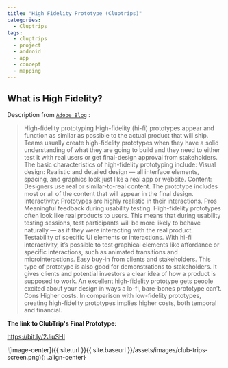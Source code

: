 ```yaml
---
title: "High Fidelity Prototype (Cluptrips)"
categories:
  - Cluptrips
tags:
  - cluptrips
  - project
  - android
  - app
  - concept
  - mapping
---
```


## What is High Fidelity?

Description from [`Adobe Blog`](https://theblog.adobe.com/prototyping-difference-low-fidelity-high-fidelity-prototypes-use/) :
 
> High-fidelity prototyping
High-fidelity (hi-fi) prototypes appear and function as similar as possible to the actual product that will ship. Teams usually create high-fidelity prototypes when they have a solid understanding of what they are going to build and they need to either test it with real users or get final-design approval from stakeholders.
The basic characteristics of high-fidelity prototyping include:
Visual design: Realistic and detailed design — all interface elements, spacing, and graphics look just like a real app or website.
Content: Designers use real or similar-to-real content. The prototype includes most or all of the content that will appear in the final design.
Interactivity: Prototypes are highly realistic in their interactions.
Pros
Meaningful feedback during usability testing. High-fidelity prototypes often look like real products to users. This means that during usability testing sessions, test participants will be more likely to behave naturally — as if they were interacting with the real product.
Testability of specific UI elements or interactions. With hi-fi interactivity, it’s possible to test graphical elements like affordance or specific interactions, such as animated transitions and microinteractions.
Easy buy-in from clients and stakeholders. This type of prototype is also good for demonstrations to stakeholders. It gives clients and potential investors a clear idea of how a product is supposed to work. An excellent high-fidelity prototype gets people excited about your design in ways a lo-fi, bare-bones prototype can’t.
Cons
Higher costs. In comparison with low-fidelity prototypes, creating high-fidelity prototypes implies higher costs, both temporal and financial.

**The link to ClubTrip's Final Prototype:**

https://bit.ly/2JiuSHI


![image-center]({{ site.url }}{{ site.baseurl }}/assets/images/club-trips-screen.png){: .align-center}
